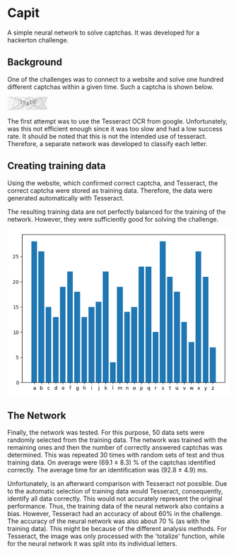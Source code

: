 # Capit
A simple neural network to solve captchas. 
It was developed for a hackerton challenge.

## Background

One of the challenges was to connect to a website and
solve one hundred different captchas within a given time.
Such a captcha is shown below.

![Beispiel Captcha](train_data/tain_data14_'tratd'.png)

The first attempt was to use the Tesseract OCR from google. 
Unfortunately, was this not efficient enough since it was too slow and had a low success rate. 
It should be noted that this is not the intended use of tesseract.
Therefore, a separate network was developed to classify each letter.

## Creating training data
Using the website, which confirmed correct captcha, and Tesseract, the correct
captcha were stored as training data. Therefore, the data were generated automatically with 
Tesseract.

The resulting training data are not perfectly balanced for 
the training of the network. However, they were sufficiently good for solving the challenge.

 ![Verteilung der einzelnen Buchstaben](images/letter_density.png)
 
 
## The Network
Finally, the network was tested. 
For this purpose, 50 data sets were randomly selected from the training data. 
The network was trained with the remaining ones and then the number of correctly answered captchas was determined.
This was repeated 30 times with random sets of test and thus training data.
On average were (69.1 ± 8.3) % of the captchas identified correctly.
The average time for an identification was (92.8 ± 4.9) ms. 

Unfortunately, is an afterward comparison with Tesseract not possible.
Due to the automatic selection of training data would Tesseract, consequently, identify all data correctly. 
This would not accurately represent the original performance. 
Thus, the training data of the neural network also contains a bias. 
However, Tesseract had an accuracy of about 60% in the challenge. 
The accuracy of the neural network was also about 70 % (as with the training data). 
This might be because of the different analysis methods. 
For Tesseract, the image was only processed with the 'totalize' function, 
while for the neural network it was split into its individual letters. 

